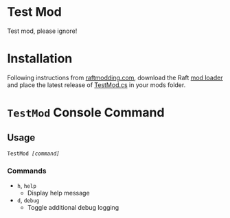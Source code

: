 # Test Mod

Test mod, please ignore!

# Installation

Following instructions from [raftmodding.com](https://www.raftmodding.com/), download the Raft [mod loader](https://www.raftmodding.com/download) and place the latest release of [TestMod.cs](TestMod/TestMod.cs) in your mods folder.

# `TestMod` Console Command

## Usage

`TestMod `*`[command]`*

### Commands

* `h`, `help`
  * Display help message
* `d`, `debug`
  * Toggle additional debug logging
